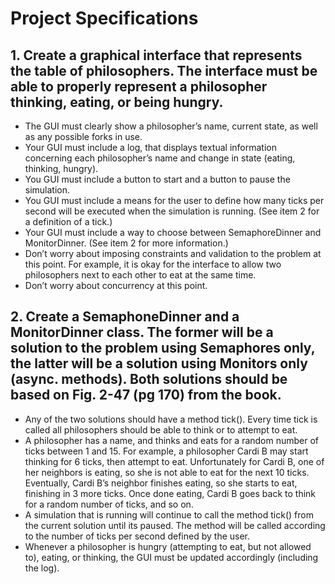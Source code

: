 # Project Specifications 
## 1. Create a graphical interface that represents the table of philosophers. The interface must be able to properly represent a philosopher thinking, eating, or being hungry.
- The GUI must clearly show a philosopher’s name, current state, as well as any possible forks in use.
- Your GUI must include a log, that displays textual information concerning each philosopher’s name and change in state (eating, thinking, hungry).
- You GUI must include a button to start and a button to pause the simulation.
- You GUI must include a means for the user to define how many ticks per second will be executed when the simulation is running. (See item 2 for a definition of a tick.)
- Your GUI must include a way to choose between SemaphoreDinner and MonitorDinner. (See item 2 for more information.)
- Don’t worry about imposing constraints and validation to the problem at this point. For example, it is okay for the interface to allow two philosophers next to each other to eat at the same time.
- Don’t worry about concurrency at this point.

## 2. Create a SemaphoneDinner and a MonitorDinner class. The former will be a solution to the problem using Semaphores only, the latter will be a solution using Monitors only (async. methods). Both solutions should be based on Fig. 2-47 (pg 170) from the book.
- Any of the two solutions should have a method tick(). Every time tick is called all philosophers should be able to think or to attempt to eat.
- A philosopher has a name, and thinks and eats for a random number of ticks between 1 and 15. For example, a philosopher Cardi B may start thinking for 6 ticks, then attempt to eat. Unfortunately for Cardi B, one of her neighbors is eating, so she is not able to eat for the next 10 ticks. Eventually, Cardi B’s neighbor finishes eating, so she starts to eat, finishing in 3 more ticks. Once done eating, Cardi B goes back to think for a random number of ticks, and so on.
- A simulation that is running will continue to call the method tick() from the current solution until its paused. The method will be called according to the number of ticks per second defined by the user.
- Whenever a philosopher is hungry (attempting to eat, but not allowed to), eating, or thinking, the GUI must be updated accordingly (including the log).

